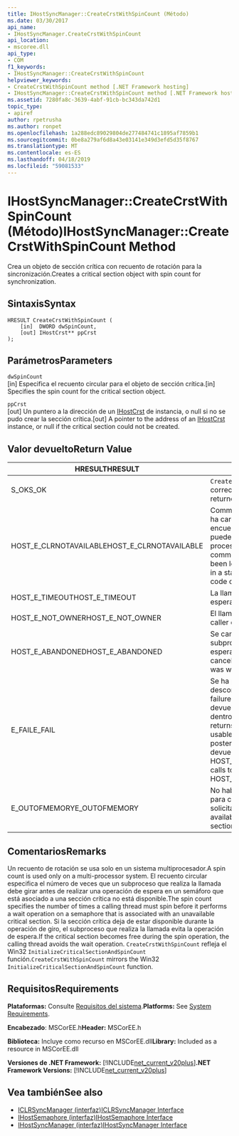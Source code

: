 ```yaml
---
title: IHostSyncManager::CreateCrstWithSpinCount (Método)
ms.date: 03/30/2017
api_name:
- IHostSyncManager.CreateCrstWithSpinCount
api_location:
- mscoree.dll
api_type:
- COM
f1_keywords:
- IHostSyncManager::CreateCrstWithSpinCount
helpviewer_keywords:
- CreateCrstWithSpinCount method [.NET Framework hosting]
- IHostSyncManager::CreateCrstWithSpinCount method [.NET Framework hosting]
ms.assetid: 7280fa8c-3639-4abf-91cb-bc343da742d1
topic_type:
- apiref
author: rpetrusha
ms.author: ronpet
ms.openlocfilehash: 1a288edc89029804de277484741c1895af7859b1
ms.sourcegitcommit: 0be8a279af6d8a43e03141e349d3efd5d35f8767
ms.translationtype: MT
ms.contentlocale: es-ES
ms.lasthandoff: 04/18/2019
ms.locfileid: "59081533"
---
```

# <a name="ihostsyncmanagercreatecrstwithspincount-method"></a><span data-ttu-id="91dd0-102">IHostSyncManager::CreateCrstWithSpinCount (Método)</span><span class="sxs-lookup"><span data-stu-id="91dd0-102">IHostSyncManager::CreateCrstWithSpinCount Method</span></span>
<span data-ttu-id="91dd0-103">Crea un objeto de sección crítica con recuento de rotación para la sincronización.</span><span class="sxs-lookup"><span data-stu-id="91dd0-103">Creates a critical section object with spin count for synchronization.</span></span>  
  
## <a name="syntax"></a><span data-ttu-id="91dd0-104">Sintaxis</span><span class="sxs-lookup"><span data-stu-id="91dd0-104">Syntax</span></span>  
  
```  
HRESULT CreateCrstWithSpinCount (  
    [in]  DWORD dwSpinCount,  
    [out] IHostCrst** ppCrst  
);  
```  
  
## <a name="parameters"></a><span data-ttu-id="91dd0-105">Parámetros</span><span class="sxs-lookup"><span data-stu-id="91dd0-105">Parameters</span></span>  
 `dwSpinCount`  
 <span data-ttu-id="91dd0-106">[in] Especifica el recuento circular para el objeto de sección crítica.</span><span class="sxs-lookup"><span data-stu-id="91dd0-106">[in] Specifies the spin count for the critical section object.</span></span>  
  
 `ppCrst`  
 <span data-ttu-id="91dd0-107">[out] Un puntero a la dirección de un [IHostCrst](../../../../docs/framework/unmanaged-api/hosting/ihostcrst-interface.md) de instancia, o null si no se pudo crear la sección crítica.</span><span class="sxs-lookup"><span data-stu-id="91dd0-107">[out] A pointer to the address of an [IHostCrst](../../../../docs/framework/unmanaged-api/hosting/ihostcrst-interface.md) instance, or null if the critical section could not be created.</span></span>  
  
## <a name="return-value"></a><span data-ttu-id="91dd0-108">Valor devuelto</span><span class="sxs-lookup"><span data-stu-id="91dd0-108">Return Value</span></span>  
  
|<span data-ttu-id="91dd0-109">HRESULT</span><span class="sxs-lookup"><span data-stu-id="91dd0-109">HRESULT</span></span>|<span data-ttu-id="91dd0-110">Descripción</span><span class="sxs-lookup"><span data-stu-id="91dd0-110">Description</span></span>|  
|-------------|-----------------|  
|<span data-ttu-id="91dd0-111">S_OK</span><span class="sxs-lookup"><span data-stu-id="91dd0-111">S_OK</span></span>|<span data-ttu-id="91dd0-112">`CreateCrstWithSpinCount` se devolvió correctamente.</span><span class="sxs-lookup"><span data-stu-id="91dd0-112">`CreateCrstWithSpinCount` returned successfully.</span></span>|  
|<span data-ttu-id="91dd0-113">HOST_E_CLRNOTAVAILABLE</span><span class="sxs-lookup"><span data-stu-id="91dd0-113">HOST_E_CLRNOTAVAILABLE</span></span>|<span data-ttu-id="91dd0-114">Common language runtime (CLR) no se ha cargado en un proceso o el CLR se encuentra en un estado en el que no se puede ejecutar código administrado o procesar la llamada correctamente.</span><span class="sxs-lookup"><span data-stu-id="91dd0-114">The common language runtime (CLR) has not been loaded into a process, or the CLR is in a state in which it cannot run managed code or process the call successfully.</span></span>|  
|<span data-ttu-id="91dd0-115">HOST_E_TIMEOUT</span><span class="sxs-lookup"><span data-stu-id="91dd0-115">HOST_E_TIMEOUT</span></span>|<span data-ttu-id="91dd0-116">La llamada ha agotado el tiempo de espera.</span><span class="sxs-lookup"><span data-stu-id="91dd0-116">The call timed out.</span></span>|  
|<span data-ttu-id="91dd0-117">HOST_E_NOT_OWNER</span><span class="sxs-lookup"><span data-stu-id="91dd0-117">HOST_E_NOT_OWNER</span></span>|<span data-ttu-id="91dd0-118">El llamador no posee el bloqueo.</span><span class="sxs-lookup"><span data-stu-id="91dd0-118">The caller does not own the lock.</span></span>|  
|<span data-ttu-id="91dd0-119">HOST_E_ABANDONED</span><span class="sxs-lookup"><span data-stu-id="91dd0-119">HOST_E_ABANDONED</span></span>|<span data-ttu-id="91dd0-120">Se canceló un evento mientras un subproceso bloqueado o fibra estaba esperando en ella.</span><span class="sxs-lookup"><span data-stu-id="91dd0-120">An event was canceled while a blocked thread or fiber was waiting on it.</span></span>|  
|<span data-ttu-id="91dd0-121">E_FAIL</span><span class="sxs-lookup"><span data-stu-id="91dd0-121">E_FAIL</span></span>|<span data-ttu-id="91dd0-122">Se ha producido un error irrecuperable desconocido.</span><span class="sxs-lookup"><span data-stu-id="91dd0-122">An unknown catastrophic failure occurred.</span></span> <span data-ttu-id="91dd0-123">Cuando un método devuelve E_FAIL, CLR ya no es utilizable dentro del proceso.</span><span class="sxs-lookup"><span data-stu-id="91dd0-123">When a method returns E_FAIL, the CLR is no longer usable within the process.</span></span> <span data-ttu-id="91dd0-124">Las llamadas posteriores a métodos de hospedaje devuelven HOST_E_CLRNOTAVAILABLE.</span><span class="sxs-lookup"><span data-stu-id="91dd0-124">Subsequent calls to hosting methods return HOST_E_CLRNOTAVAILABLE.</span></span>|  
|<span data-ttu-id="91dd0-125">E_OUTOFMEMORY</span><span class="sxs-lookup"><span data-stu-id="91dd0-125">E_OUTOFMEMORY</span></span>|<span data-ttu-id="91dd0-126">No había suficiente memoria disponible para crear la sección crítica solicitada.</span><span class="sxs-lookup"><span data-stu-id="91dd0-126">Not enough memory was available to create the requested critical section.</span></span>|  
  
## <a name="remarks"></a><span data-ttu-id="91dd0-127">Comentarios</span><span class="sxs-lookup"><span data-stu-id="91dd0-127">Remarks</span></span>  
 <span data-ttu-id="91dd0-128">Un recuento de rotación se usa solo en un sistema multiprocesador.</span><span class="sxs-lookup"><span data-stu-id="91dd0-128">A spin count is used only on a multi-processor system.</span></span> <span data-ttu-id="91dd0-129">El recuento circular especifica el número de veces que un subproceso que realiza la llamada debe girar antes de realizar una operación de espera en un semáforo que está asociado a una sección crítica no está disponible.</span><span class="sxs-lookup"><span data-stu-id="91dd0-129">The spin count specifies the number of times a calling thread must spin before it performs a wait operation on a semaphore that is associated with an unavailable critical section.</span></span> <span data-ttu-id="91dd0-130">Si la sección crítica deja de estar disponible durante la operación de giro, el subproceso que realiza la llamada evita la operación de espera.</span><span class="sxs-lookup"><span data-stu-id="91dd0-130">If the critical section becomes free during the spin operation, the calling thread avoids the wait operation.</span></span> <span data-ttu-id="91dd0-131">`CreateCrstWithSpinCount` refleja el Win32 `InitializeCriticalSectionAndSpinCount` función.</span><span class="sxs-lookup"><span data-stu-id="91dd0-131">`CreateCrstWithSpinCount` mirrors the Win32 `InitializeCriticalSectionAndSpinCount` function.</span></span>  
  
## <a name="requirements"></a><span data-ttu-id="91dd0-132">Requisitos</span><span class="sxs-lookup"><span data-stu-id="91dd0-132">Requirements</span></span>  
 <span data-ttu-id="91dd0-133">**Plataformas:** Consulte [Requisitos del sistema](../../../../docs/framework/get-started/system-requirements.md).</span><span class="sxs-lookup"><span data-stu-id="91dd0-133">**Platforms:** See [System Requirements](../../../../docs/framework/get-started/system-requirements.md).</span></span>  
  
 <span data-ttu-id="91dd0-134">**Encabezado**: MSCorEE.h</span><span class="sxs-lookup"><span data-stu-id="91dd0-134">**Header:** MSCorEE.h</span></span>  
  
 <span data-ttu-id="91dd0-135">**Biblioteca:** Incluye como recurso en MSCorEE.dll</span><span class="sxs-lookup"><span data-stu-id="91dd0-135">**Library:** Included as a resource in MSCorEE.dll</span></span>  
  
 <span data-ttu-id="91dd0-136">**Versiones de .NET Framework:** [!INCLUDE[net_current_v20plus](../../../../includes/net-current-v20plus-md.md)]</span><span class="sxs-lookup"><span data-stu-id="91dd0-136">**.NET Framework Versions:** [!INCLUDE[net_current_v20plus](../../../../includes/net-current-v20plus-md.md)]</span></span>  
  
## <a name="see-also"></a><span data-ttu-id="91dd0-137">Vea también</span><span class="sxs-lookup"><span data-stu-id="91dd0-137">See also</span></span>

- [<span data-ttu-id="91dd0-138">ICLRSyncManager (interfaz)</span><span class="sxs-lookup"><span data-stu-id="91dd0-138">ICLRSyncManager Interface</span></span>](../../../../docs/framework/unmanaged-api/hosting/iclrsyncmanager-interface.md)
- [<span data-ttu-id="91dd0-139">IHostSemaphore (interfaz)</span><span class="sxs-lookup"><span data-stu-id="91dd0-139">IHostSemaphore Interface</span></span>](../../../../docs/framework/unmanaged-api/hosting/ihostsemaphore-interface.md)
- [<span data-ttu-id="91dd0-140">IHostSyncManager (interfaz)</span><span class="sxs-lookup"><span data-stu-id="91dd0-140">IHostSyncManager Interface</span></span>](../../../../docs/framework/unmanaged-api/hosting/ihostsyncmanager-interface.md)
